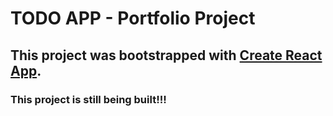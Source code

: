 # TODO APP - Portfolio Project

## This project was bootstrapped with [Create React App](https://github.com/facebook/create-react-app).

### This project is still being built!!! 